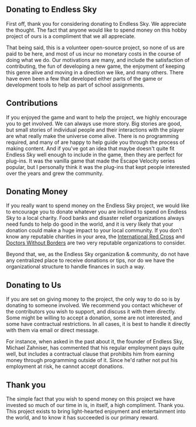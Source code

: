 ## Donating to Endless Sky
First off, thank you for considering donating to Endless Sky. We appreciate the thought. The fact that anyone would like to spend money on this hobby project of ours is a compliment that we all appreciate. 

That being said, this is a volunteer open-source project, so none of us are paid to be here, and most of us incur no monetary costs in the course of doing what we do. Our motivations are many, and include the satisfaction of contributing, the fun of developing a new game, the enjoyment of keeping this genre alive and moving in a direction we like, and many others. There have even been a few that developed either parts of the game or development tools to help as part of school assignments. 

## Contributions
If you enjoyed the game and want to help the project, we highly encourage you to get involved. We can always use more story. Big stories are good, but small stories of individual people and their interactions with the player are what really make the universe come alive. There is no programming required, and many of are happy to help guide you through the process of making content. And if you've got an idea that maybe doesn't quite fit Endless Sky well enough to include in the game, then they are perfect for plug-ins. It was the vanilla game that made the Escape Velocity series popular, but I personally think it was the plug-ins that kept people interested over the years and grew the community.

## Donating Money
If you really want to spend money on the Endless Sky project, we would like to encourage you to donate whatever you are inclined to spend on Endless Sky to a local charity. Food banks and disaster relief organizations always need funds to help do good in the world, and it is very likely that your donation could make a huge impact to your local community. If you don't know any reputable charities in your area, the [International Red Cross](https://www.icrc.org/en/donate) and [Doctors Without Borders](https://www.msf.org/donate) are two very reputable organizations to consider. 

Beyond that, we, as the Endless Sky organization & community, do not have any centralized place to receive donations or tips, nor do we have the organizational structure to handle finances in such a way.

## Donating to Us
If you are set on giving money to the project, the only way to do so is by donating to someone involved. We recommend you contact whichever of the contributors you wish to support, and discuss it with them directly. Some might be willing to accept a donation, some are not interested, and some have contractual restrictions. In all cases, it is best to handle it directly with them via email or direct message.

For instance, when asked in the past about it, the founder of Endless Sky, Michael Zahniser, has commented that his regular employment pays quite well, but includes a contractual clause that prohibits him from earning money through programming outside of it. Since he'd rather not put his employment at risk, he cannot accept donations.

## Thank you
The simple fact that you wish to spend money on this project we have invested so much of our time in is, in itself, a high compliment. Thank you. This project exists to bring light-hearted enjoyment and entertainment into the world, and to know it has succeeded is our primary reward.

